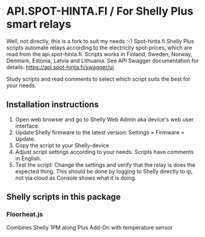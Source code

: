# API.SPOT-HINTA.FI / For Shelly Plus smart relays
Well, not directly, this is a fork to suit my needs :-)
Spot-hinta.fi Shelly Plus scripts automate relays according to the electricity spot-prices, which are read from the api.spot-hinta.fi. Scripts works in Finland, Sweden, Norway, Denmark, Estonia, Latvia and Lithuania. See API Swagger documentation for details: https://api.spot-hinta.fi/swagger/ui

Study scripts and read comments to select which script suits the best for your needs.

## Installation instructions

1. Open web browser and go to Shelly Web Admin aka device's web user interface.
2. Update Shelly firmware to the latest version: Settings > Firmware > Update.
3. Copy the script to your Shelly-device 
5. Adjust script settings according to your needs. Scripts have comments in English.
6. Test the script: Change the settings and verify that the relay is does the expected thing. This should be done by logging to Shelly directly to ip, not via cloud as Console shows what it is doing.




## Shelly scripts in this package

### Floorheat.js
Combines Shelly 1PM along Plus Add-On with temperature sensor

